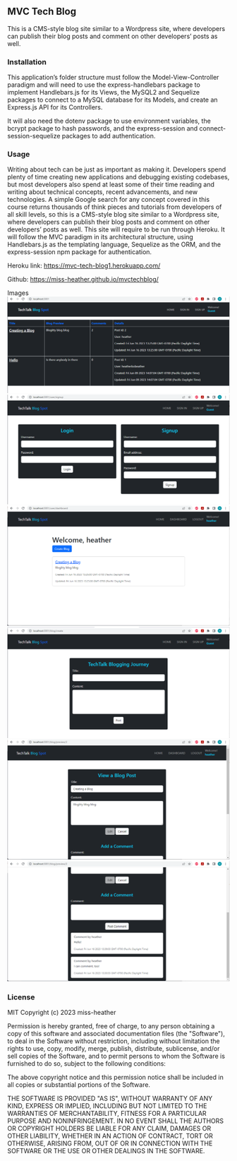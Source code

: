 ## MVC Tech Blog
This is a CMS-style blog site similar to a Wordpress site, where developers can publish their blog posts and comment on other developers’ posts as well.

### Installation
This application’s folder structure must follow the Model-View-Controller paradigm and will need to use the express-handlebars package to implement Handlebars.js for its Views, the MySQL2 and Sequelize packages to connect to a MySQL database for its Models, and create an Express.js API for its Controllers.

It will also need the dotenv package to use environment variables, the bcrypt package to hash passwords, and the express-session and connect-session-sequelize packages to add authentication.

### Usage
Writing about tech can be just as important as making it. Developers spend plenty of time creating new applications and debugging existing codebases, but most developers also spend at least some of their time reading and writing about technical concepts, recent advancements, and new technologies. A simple Google search for any concept covered in this course returns thousands of think pieces and tutorials from developers of all skill levels, so this is a CMS-style blog site similar to a Wordpress site, where developers can publish their blog posts and comment on other developers’ posts as well. This site will require to be run through Heroku. It will follow the MVC paradigm in its architectural structure, using Handlebars.js as the templating language, Sequelize as the ORM, and the express-session npm package for authentication.

Heroku link: https://mvc-tech-blog1.herokuapp.com/

Github: https://miss-heather.github.io/mvctechblog/

Images
![Home Page](public/images/bloghome.png)
![Sign Up and Login](public/images/blogsignup.png)
![Welcome](public/images/blogwelcome.png)
![Start Blog](public/images/blogstart.png)
![View Blog](public/images/blogview.png)
![Comment Blog](public/images/blogcomment.png)

### License
MIT Copyright (c) 2023 miss-heather

Permission is hereby granted, free of charge, to any person obtaining a copy of this software and associated documentation files (the "Software"), to deal in the Software without restriction, including without limitation the rights to use, copy, modify, merge, publish, distribute, sublicense, and/or sell copies of the Software, and to permit persons to whom the Software is furnished to do so, subject to the following conditions:

The above copyright notice and this permission notice shall be included in all copies or substantial portions of the Software.

THE SOFTWARE IS PROVIDED "AS IS", WITHOUT WARRANTY OF ANY KIND, EXPRESS OR IMPLIED, INCLUDING BUT NOT LIMITED TO THE WARRANTIES OF MERCHANTABILITY, FITNESS FOR A PARTICULAR PURPOSE AND NONINFRINGEMENT. IN NO EVENT SHALL THE AUTHORS OR COPYRIGHT HOLDERS BE LIABLE FOR ANY CLAIM, DAMAGES OR OTHER LIABILITY, WHETHER IN AN ACTION OF CONTRACT, TORT OR OTHERWISE, ARISING FROM, OUT OF OR IN CONNECTION WITH THE SOFTWARE OR THE USE OR OTHER DEALINGS IN THE SOFTWARE.